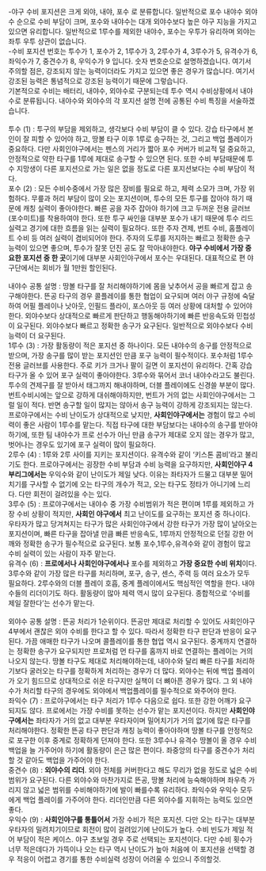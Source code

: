 -야구 수비 포지션은 크게 외야, 내야, 포수 로 분류합니다. 일반적으로 포수 내야수 외야수 순으로 수비 부담이 크며, 포수와 내야수는 대개 외야수보다 높은 야구 지능을 가지고 있으면 유리합니다. 일반적으로 1루수를 제외한 내야수, 포수는 우투가 유리하며 외야는 좌투 우투 상관이 없습니다.<br>
-수비 포지션 번호는 투수가 1, 포수가 2, 1루수가 3, 2루수가 4, 3루수가 5, 유격수가 6, 좌익수가 7, 중견수가 8, 우익수가 9 입니다. 숫자 번호순으로 설명하겠습니다. 여기서 주의할 점은, 강조되지 않는 능력이더라도 가지고 있으면 좋은 경우가 많습니다. 여기서 강조된 능력은 통념적으로 강조된 능력이기 때문에 그렇습니다.<br>
기본적으로 수비는 배터리, 내야수, 외야수로 구분되는데 투수 역시 수비상황에서 내야수로 분류됩니다. 내야수와 외야수의 각 포지션 설명 전에 공통된 수비 특징을 서술하겠습니다.<br>
<br>
투수 (1) : 투구의 부담을 제외하고, 생각보다 수비 부담이 클 수 있다. 강습 타구에서 본인이 잘 피할 수 있어야 하고, 땅볼 타구 이후 1루로 송구하는 것, 그리고 백업 플레이가 중요하다. 다만 사회인야구에서는 펜스의 거리가 짧아 포수 커버가 비교적 덜 중요하고, 안정적으로 약한 타구를 1루에 제대로 송구할 수 있으면 된다. 또한 수비 부담때문에 투수 지망생이 다른 포지션으로 가는 일은 없을 정도로 다른 포지션보다는 수비 부담이 적다.<br>
포수 (2) : 모든 수비수중에서 가장 많은 장비를 필요로 하고, 체력 소모가 크며, 가장 위험하다. 무릎과 허리 부담이 많이 오는 포지션이며, 투수의 모든 투구를 잡아야 하기 때문에 캐칭 실력이 좋아야한다. 빠른 공을 자주 잡아야 하기에 크고 두꺼운 전용 글러브 (포수미트)를 착용하여야 한다. 또한 투구 싸인을 대부분 포수가 내기 때문에 투수 리드 실력고 경기에 대한 흐름을 읽는 실력이 필요하다. 또한 주자 견제, 번트 수비, 홈플레이트 수비 등 여러 실력이 겸비되어야 한다. 주자의 도루를 저지하는 빠르고 정확한 송구 능력이 있으면 좋으며, 투수가 잘못 던진 공도 잘 막아내야한다. <strong>야구 수비에서 가장 중요한 포지션 중 한 곳</strong>이기에 대부분 사회인야구에서 포수는 우대된다. 대표적으로 편 야구단에서는 회비가 월 1만원 할인된다.<br>
<br>
내야수 공통 설명 : 땅볼 타구를 잘 처리해야하기에 몸을 낮추어서 공을 빠르게 잡고 송구해야한다. 뜬공 타구의 경우 콜플레이를 통한 협업이 요구되며 여러 야구 규정에 숙달하여 어필 플레이나 낫아웃, 인필드 플라이, 포스아웃 등 여러 상황에 대처할 수 있어야 한다. 외야수보다 상대적으로 빠르게 판단하고 행동해야하기에 빠른 반응속도와 민첩성이 요구된다. 외야수보다 빠르고 정확한 송구가 요구된다. 일반적으로 외야수보다 수비능력이 더 요구된다.<br>
1루수 (3) : 가장 활동량이 적은 포지션 중 하나이다. 모든 내야수의 송구를 안정적으로 받으며, 가장 송구를 많이 받는 포지션인 만큼 포구 능력이 필수적이다. 포수처럼 1루수 전용 글러브를 사용한다. 주로 키가 크거나 팔이 길면 이 포지션이 유리하다. 간혹 강습 타구가 올 수 있어 포구 실력이 좋아야한다. 3루수와 묶어서 코너 내야수라고도 불린다. 투수의 견제구를 잘 받아서 태그까지 해내야하며, 더블 플레이에도 신경쓸 부분이 많다. 번트수비시에는 앞으로 강하게 대쉬해야하지만, 번트가 거의 없는 사회인야구에서는 그럴 일이 적다. 반면 송구할 일이 많지는 않아서 송구 능력이 강하게 강조되지는 않는다. 프로야구에서는 수비 난이도가 상대적으로 낮지만, <strong>사회인야구에서는</strong> 경험이 많고 수비력이 좋은 사람이 1루수를 맡는다. 직접 타구에 대한 부담보다는 내야수의 송구를 받아야 하기에, 또한 팀 내야수가 프로 선수가 아닌 만큼 송구가 제대로 오지 않는 경우가 많고, 벗어나는 경우도 있기에 포구 실력이 많이 필요하다.<br>
2루수 (4) : 1루와 2루 사이를 지키는 포지션이다. 유격수와 같이 ‘키스톤 콤비’라고 불리기도 한다. 프로야구에서는 굉장한 수비 부담과 수비 능력을 요구하지만, <strong>사회인야구 4부리그에서는</strong> 우익수와 같이 난이도가 제일 낮다. 이유는 좌타자가 드물고 대부분 밀어치기를 구사할 수 없기에 오는 타구의 개수가 적고, 오는 타구도 정타가 아니기에 느리다. 다만 회전이 걸려있을 수는 있다.<br>
3루수 (5) : 프로야구에서는 내야수 중 가장 수비범위가 적은 편이며 1루를 제외하고 가장 수비 상황이 적지만, <strong>사회인 야구에서</strong> 최고 난이도를 요구하는 포지션 중 하나이다. 우타자가 많고 당겨쳐지는 타구가 많은 사회인야구에서 강한 타구가 가장 많이 날아오는 포지션이며, 빠른 타구을 잡아낼 만큼 빠른 반응속도, 1루까지 안정적으로 던질 강한 어깨와 정확한 송구가 필수적으로 요구된다. 보통 포수,1루수,유격수와 같이 경험이 많고 수비 실력이 있는 사람이 자주 맡는다.<br>
유격수 (6) : <strong>프로에서나 사회인야구에서나</strong> 포수를 제외하고 <strong>가장 중요한 수비 위치</strong>이다. 3루수와 같이 가장 많은 타구를 처리하며, 포구, 송구, 센스, 주력 등 여러 요소가 모두 필요하다. 2루수와의 더블 플레이 호흡, 중계 플레이에서도 핵심적인 역할을 한다. 내야수들의 리더이기도 하다. 활동량이 많아 체력 역시 많이 요구된다. 종합적으로 ‘수비를 제일 잘한다’는 선수가 맡는다.<br>
<br>
외야수 공통 설명 : 뜬공 처리가 1순위이다. 뜬공만 제대로 처리할 수 있어도 사회인야구4부에서 괜찮은 외야 수비를 한다고 할 수 있다. 따라서 정확한 타구 판단과 반응이 요구된다. 가끔 애매한 타구가 나오며 콜플레이를 통한 협업 역시 요구된다. 중계까지 연결하는 정확한 송구가 요구되지만 프로처럼 먼 타구를 홈까지 바로 연결하는 플레이는 거의 나오지 않는다. 땅볼 타구도 제대로 처리해야하는데, 내야수와 달리 빠른 타구를 처리하기보다 굴러오는 타구를 정확하게 처리하는 경우가 더 많다. 외야수는 뒤에 백업 플레이가 오기 힘드므로 상대적으로 쉬운 타구지만 실책이 더 뼈아픈 경우가 많다. 그 외 내야수가 처리할 타구의 경우에도 외야에서 백업플레이를 필수적으로 와주어야 한다.<br>
좌익수 (7) : 프로야구에서는 타구 처리가 1루수 다음으로 쉽다. 또한 강한 어깨가 요구되지도 않다. 프로에서는 가장 수비를 못하는 선수가 맡는 포지션이다. 하지만 <strong>사회인야구에서는</strong> 좌타자가 거의 없고 대부분 우타자이며 밀어치기가 거의 없기에 많은 타구를 처리해야한다. 정확한 뜬공 타구 판단과 캐칭 능력이 좋아야하며 땅볼 타구를 안정적으로 포구한 이후 중계로 정확하게 던져야 한다. 또한 3루수나 유격수 땅볼이 올 경우 수비 백업을 늘 가주어야 하기에 활동량이 은근 많은 편이다. 좌중앙의 타구를 중견수가 처리할 것 같아도 백업을 가주어야 한다.<br>
중견수 (8) : <strong>외야수의 리더</strong>. 외야 전체를 커버한다고 해도 무리가 없을 정도로 넓은 수비범위가 요구된다.  다른 외야수와 마찬가지로 뜬공, 땅볼 처리에 능숙해야하며 좌우측 가리지 않고 넓은 범위를 수비해야하기에 발이 빠를수록 유리하다. 좌익수와 우익수 모두에게 백업 플레이를 가주어야 한다. 리더인만큼 다른 외야수를 지휘하는 능력도 있으면 좋다.<br>
우익수 (9) : <strong>사회인야구를 통틀어서</strong> 가장 수비가 적은 포지션. 다만 오는 타구는 대부분 우타자의 밀려치기이므로 회전이 많이 걸려있기에 난이도가 높다. 수비 빈도가 제일 적어 부담이 적은 케이스. 야구 초보일 경우 주로 선택되는 포지션이다. 다만 수비 횟수가 너무 적은데다가 가뜩이나 오는 타구 역시 난이도가 높아 처음에 이 포지션을 선택할 경우 적응이 어렵고 경기를 통한 수비실력 성장이 어려울 수 있으니 주의할것.<br>